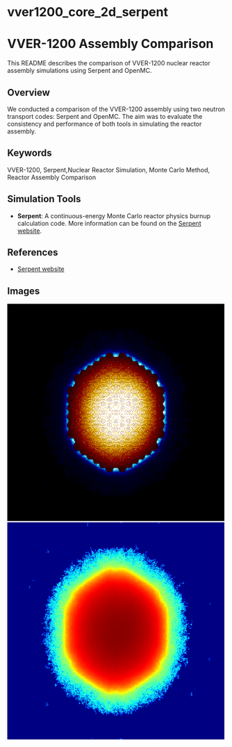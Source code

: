# vver1200_core_2d_serpent
# VVER-1200 Assembly Comparison

This README describes the comparison of VVER-1200 nuclear reactor assembly simulations using Serpent and OpenMC.

## Overview

We conducted a comparison of the VVER-1200 assembly using two neutron transport codes: Serpent and OpenMC. The aim was to evaluate the consistency and performance of both tools in simulating the reactor assembly.
## Keywords

VVER-1200, Serpent,Nuclear Reactor Simulation, Monte Carlo Method, Reactor Assembly Comparison
## Simulation Tools

- **Serpent**: A continuous-energy Monte Carlo reactor physics burnup calculation code. More information can be found on the [Serpent website](http://serpent.vtt.fi/).

## References

- [Serpent website](http://serpent.vtt.fi/)
## Images
![Reactor Geometry](https://github.com/emillon779/vver1200_core_2d_serpent/blob/main/vver_core_2d.png)
![Flux](https://github.com/emillon779/vver1200_core_2d_serpent/blob/main/vver_core_2d_flux.png)
